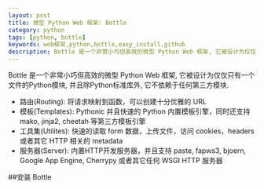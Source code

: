 ```yaml
---
layout: post
title: 微型 Python Web 框架: Bottle
category: python
tags: [python, bottle]
keywords: web框架,python,bottle,easy_install,github
description: Bottle 是一个非常小巧但高效的微型 Python Web 框架, 它被设计为仅仅只有一个文件的Python模块, 并且除Python标准库外, 它不依赖于任何第三方模块.
---
```


Bottle 是一个非常小巧但高效的微型 Python Web 框架, 它被设计为仅仅只有一个文件的Python模块, 并且除Python标准库外, 它不依赖于任何第三方模块.

- 路由(Routing): 将请求映射到函数，可以创建十分优雅的 URL
- 模板(Templates): Pythonic 并且快速的 Python 内置模板引擎，同时还支持 mako, jinja2, cheetah 等第三方模板引擎
- 工具集(Utilites): 快速的读取 form 数据，上传文件，访问 cookies，headers 或者其它 HTTP 相关的 metadata
- 服务器(Server): 内置HTTP开发服务器，并且支持 paste, fapws3, bjoern, Google App Engine, Cherrypy 或者其它任何 WSGI HTTP 服务器

##安装 Bottle


